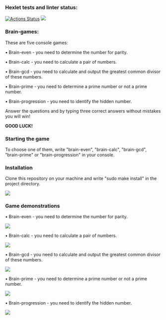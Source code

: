 ### Hexlet tests and linter status:
[![Actions Status](https://github.com/Ledchig/frontend-project-44/workflows/hexlet-check/badge.svg)](https://github.com/Ledchig/frontend-project-44/actions)
<a href="https://codeclimate.com/github/Ledchig/frontend-project-44/maintainability"><img src="https://api.codeclimate.com/v1/badges/ed894a25872a99c47af4/maintainability" /></a>

<h3>Brain-games:</h3>
These are five console games:



• Brain-even - you need to determine the number for parity.

• Brain-calc - you need to calculate a pair of numbers.

• Brain-gcd - you need to calculate and output the greatest common divisor of these numbers.

• Brain-prime - you need to determine a prime number or not a prime number.

• Brain-progression - you need to identify the hidden number.


Answer the questions and by typing three correct answers without mistakes you will win!


**GOOD LUCK!**

<h3>Starting the game</h3>
To choose one of them, write "brain-even", "brain-calc", "brain-gcd", "brain-prime" or "brain-progression" in your console.


<h3>Installation</h3>
Clone this repository on your machine and write "sudo make install" in the project directory.

<a href="https://asciinema.org/a/IYTpFJo9QMPJUgUO7NugWQ3vd" target="_blank"><img src="https://asciinema.org/a/IYTpFJo9QMPJUgUO7NugWQ3vd.svg" /></a>

<h3>Game demonstrations</h3>
• Brain-even - you need to determine the number for parity.

<a href="https://asciinema.org/a/7d3Jl1mcyCpw4GjRoXUqVltco" target="_blank"><img src="https://asciinema.org/a/7d3Jl1mcyCpw4GjRoXUqVltco.svg" /></a>

• Brain-calc - you need to calculate a pair of numbers.

<a href="https://asciinema.org/a/VRVJBdZ0FwJicZHcJBLV8Hh4l" target="_blank"><img src="https://asciinema.org/a/VRVJBdZ0FwJicZHcJBLV8Hh4l.svg" /></a>

• Brain-gcd - you need to calculate and output the greatest common divisor of these numbers.

<a href="https://asciinema.org/a/7qsL4dyiz0cbUjCtHbjLg86fB" target="_blank"><img src="https://asciinema.org/a/7qsL4dyiz0cbUjCtHbjLg86fB.svg" /></a>

• Brain-prime - you need to determine a prime number or not a prime number.

<a href="https://asciinema.org/a/c3p9hbOJwHp5Jlt9SjbZTnLFL" target="_blank"><img src="https://asciinema.org/a/c3p9hbOJwHp5Jlt9SjbZTnLFL.svg" /></a>

• Brain-progression - you need to identify the hidden number.

<a href="https://asciinema.org/a/X0DFLfV0D7yKrkqHs7TczxcYG" target="_blank"><img src="https://asciinema.org/a/X0DFLfV0D7yKrkqHs7TczxcYG.svg" /></a>
